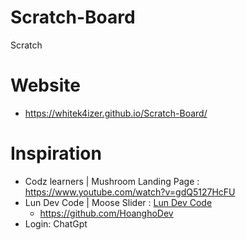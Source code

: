 # Scratch-Board
Scratch

# Website
- https://whitek4izer.github.io/Scratch-Board/


# Inspiration
- Codz learners | Mushroom Landing Page : https://www.youtube.com/watch?v=gdQ5127HcFU
- Lun Dev Code | Moose Slider : [Lun Dev Code](https://www.youtube.com/watch?v=j7GG009J9uc)
    - https://github.com/HoanghoDev
- Login: ChatGpt
